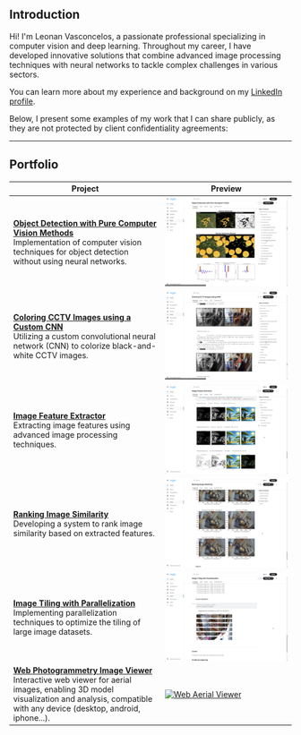 ## Introduction

Hi! I'm Leonan Vasconcelos, a passionate professional specializing in computer vision and deep learning. Throughout my career, I have developed innovative solutions that combine advanced image processing techniques with neural networks to tackle complex challenges in various sectors.

You can learn more about my experience and background on my [LinkedIn profile](https://www.linkedin.com/in/leonan/).

Below, I present some examples of my work that I can share publicly, as they are not protected by client confidentiality agreements:

---

## Portfolio

| Project | Preview |
|---|---|
| **[Object Detection with Pure Computer Vision Methods](https://www.kaggle.com/code/leonanvasconcelos/object-detection-with-pure-computer-vision)** <br>Implementation of computer vision techniques for object detection without using neural networks. | [![Object Detection](https://github.com/LeonanUCM/LeonanUCM/blob/main/images/Object%20Detection%20with%20Pure%20Computer%20Vision%20Methods.png)](https://www.kaggle.com/code/leonanvasconcelos/object-detection-with-pure-computer-vision) |
| **[Coloring CCTV Images using a Custom CNN](https://www.kaggle.com/code/leonanvasconcelos/coloring-cctv-images-using-cnn)** <br>Utilizing a custom convolutional neural network (CNN) to colorize black-and-white CCTV images. | [![Coloring CCTV Images](https://github.com/LeonanUCM/LeonanUCM/blob/main/images/Coloring%20CCTV%20Images%20using%20a%20Custom%20CNN.png)](https://www.kaggle.com/code/leonanvasconcelos/coloring-cctv-images-using-cnn) |
| **[Image Feature Extractor](https://www.kaggle.com/code/leonanvasconcelos/image-feature-extractor)** <br>Extracting image features using advanced image processing techniques. | [![Image Feature Extractor](https://github.com/LeonanUCM/LeonanUCM/blob/main/images/Image%20Feature%20Extractor.png)](https://www.kaggle.com/code/leonanvasconcelos/image-feature-extractor) |
| **[Ranking Image Similarity](https://www.kaggle.com/leonanvasconcelos/ranking-image-similarity)** <br>Developing a system to rank image similarity based on extracted features. | [![Ranking Image Similarity](https://github.com/LeonanUCM/LeonanUCM/blob/main/images/Ranking%20Image%20Similarity.png)](https://www.kaggle.com/leonanvasconcelos/ranking-image-similarity) |
| **[Image Tiling with Parallelization](https://www.kaggle.com/leonanvasconcelos/image-tiling-with-parallelization)** <br> Implementing parallelization techniques to optimize the tiling of large image datasets. | [![Image Tiling](https://github.com/LeonanUCM/LeonanUCM/blob/main/images/Image%20Tiling%20with%20Parallelization.png)](https://www.kaggle.com/leonanvasconcelos/image-tiling-with-parallelization) |
| **[Web Photogrammetry Image Viewer](https://www.3top.es/es/copy-of-demo)** <br>Interactive web viewer for aerial images, enabling 3D model visualization and analysis, compatible with any device (desktop, android, iphone...). | [![Web Aerial Viewer](https://github.com/LeonanUCM/LeonanUCM/blob/main/images/Web%20Photogrammetry%20Image%20Viewer.png)](https://www.3top.es/es/copy-of-demo) |

